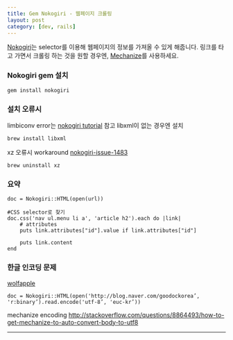 ```yaml
---
title: Gem Nokogiri - 웹페이지 크롤링
layout: post
category: [dev, rails]
--- 
```


[Nokogiri][3]는 selector를 이용해 웹페이지의 정보를 가져올 수 있게 해줍니다.
링크를 타고 가면서 크롤링 하는 것을 원할 경우엔, [Mechanize][2]를 사용하세요.


### Nokogiri gem 설치

    gem install nokogiri

### 설치 오류시

limbiconv error는 [nokogiri tutorial][4] 참고
libxml이 없는 경우엔 설치

    brew install libxml

xz 오류시 workaround [nokogiri-issue-1483][5]

    brew uninstall xz


### 요약

    doc = Nokogiri::HTML(open(url))

    #CSS selector로 찾기
    doc.css('nav ul.menu li a', 'article h2').each do |link|
        # attributes
        puts link.attributes["id"].value if link.attributes["id"]
        
        puts link.content
    end



### 한글 인코딩 문제 

[wolfapple][1]

    doc = Nokogiri::HTML(open('http://blog.naver.com/goodockorea’, 'r:binary’).read.encode('utf-8’, 'euc-kr’))


mechanize encoding
http://stackoverflow.com/questions/8864493/how-to-get-mechanize-to-auto-convert-body-to-utf8

---

[1]: http://wolfapple.tumblr.com/post/30861736496/open-uri-%EC%82%AC%EC%9A%A9%EC%8B%9C-%ED%95%9C%EA%B8%80%EC%9D%B4-%EA%B9%A8%EC%A7%88%EB%95%8C
[2]: https://github.com/sparklemotion/mechanize
[3]: https://github.com/sparklemotion/nokogiri
[4]: http://www.nokogiri.org/tutorials/installing_nokogiri.html#mac_os_x
[5]: https://github.com/sparklemotion/nokogiri/issues/1483